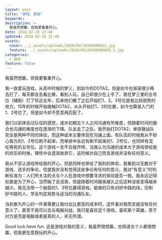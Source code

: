 ```yaml
---
layout: post
title: "游戏、游戏"
keywords: 
description: >-
  我虽然想赢，但我更看重开心。
date: 2018-02-26 22:48
updated: 2018-02-26 22:48
assets:
  cover: ../_assets/uploads/2020/09/20200906012.jpg
  feature: ../_assets/uploads/2020/09/20200906005-1.jpg
categories:
  - 游戏
feature: false
---
```


我虽然想赢，但我更看重开心。

我一直爱玩游戏，从高中时候的梦三，到如今的DOTA2。但是如今也渐渐很少再去打了，每天都会去看比赛，看别人玩，自己却很少在上手了。我在梦三里的五号位（辅助）打了将近五年，后来他们散了之后开始打1、2。3号位是我比较弱势的地方。15年的时候开始接触DOTA2，从头开始打1、2的位置，如今也算是入门的1、2号位了。但是如今却不愿意再匹配了。

我们以前体会过队伍的感觉，或许初期五个人之间沟通有所难度，但随着时间的磨合也沟通的难度也在逐渐的下降。队友走了之后，我开始打DOTA2，单排跟战队完全是两种不同的体验，而这种成本主要体现在沟通上面。有队伍的时候我从不担心我方的1、2号位刷不起来，而单排中永远有刷不起来的1、2号位，也同样有混吃等死的五号位。这个游戏一言不合就开喷，当我认为沟通的成本大于游戏带给我的欢乐的时候，理性中会逐渐放弃它，这时候对自己而言游戏并没有任何意义。

我从不否认游戏带给我的开心，但是同样也带给了我别的体验，我看到过无数对于游戏、选手的争论，但是我并没有觉得这些争论有任何的意义。我对“有意义”的判断标准为：人们所关注的点与个人在游戏中想要寻求的体验是否一致。我永远记得初衷是为了开心，当然输了会沮丧，但是随着时间越来越久之后这种沮丧变得越来越少。我无法带一个崩盘的1、3号位赢得游戏。能做的只有对好中路的线，压制好中路的人，学会判定局势与适当的沟通队友。

当初衷为开心的一件事需要让我付出比更高的成本时，这件事对我而言就没有任何意义了，甚至于我可以去与电脑对战，我只是喜欢这个游戏，喜欢某个英雄，至于对方是否是电脑或者是真的人，并无所谓。

Good luck have fun.
这是游戏对我的意义，我虽然很想赢，也知道五个人都很想赢，但我更在意我玩的开心。
